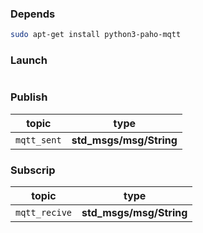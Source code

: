 
### Depends

```sh
sudo apt-get install python3-paho-mqtt
```


### Launch

```sh
```


### Publish

|  topic             | type                      |
|--------------------|---------------------------|
| `mqtt_sent`        | **std_msgs/msg/String**   |


### Subscrip

|  topic             | type                      |
|--------------------|---------------------------|
| `mqtt_recive`      | **std_msgs/msg/String**   |

